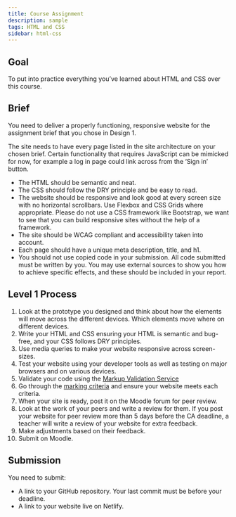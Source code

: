 ```yaml
---
title: Course Assignment
description: sample
tags: HTML and CSS
sidebar: html-css
---
```


## Goal

To put into practice everything you’ve learned about HTML and CSS over this course.

## Brief

You need to deliver a properly functioning, responsive website for the assignment brief that you chose in Design 1.

The site needs to have every page listed in the site architecture on your chosen brief. Certain functionality that requires JavaScript can be mimicked for now, for example a log in page could link across from the ‘Sign in’ button.

- The HTML should be semantic and neat.
- The CSS should follow the DRY principle and be easy to read.
- The website should be responsive and look good at every screen size with no horizontal scrollbars. Use Flexbox and CSS Grids where appropriate. Please do not use a CSS framework like Bootstrap, we want to see that you can build responsive sites without the help of a framework.
- The site should be WCAG compliant and accessibility taken into account.
- Each page should have a unique meta description, title, and h1.
- You should not use copied code in your submission. All code submitted must be written by you. You may use external sources to show you how to achieve specific effects, and these should be included in your report.

## Level 1 Process

1. Look at the prototype you designed and think about how the elements will move across the different devices. Which elements move where on different devices.
2. Write your HTML and CSS ensuring your HTML is semantic and bug-free, and your CSS follows DRY principles.
3. Use media queries to make your website responsive across screen-sizes.
4. Test your website using your developer tools as well as testing on major browsers and on various devices.
5. Validate your code using the <a href="https://validator.w3.org/" target="_blank">Markup Validation Service</a>
6. Go through the [marking criteria](marking-criteria.html) and ensure your website meets each criteria.
7. When your site is ready, post it on the Moodle forum for peer review.
8. Look at the work of your peers and write a review for them. If you post your website for peer review more than 5 days before the CA deadline, a teacher will write a review of your website for extra feedback.
9. Make adjustments based on their feedback.
10. Submit on Moodle.

## Submission

You need to submit:

- A link to your GitHub repository. Your last commit must be before your deadline.
- A link to your website live on Netlify.

